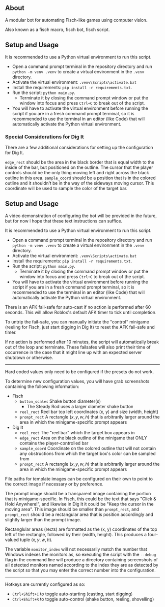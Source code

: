 ## About

A modular bot for automating Fisch-like games using computer vision.

Also known as a fisch macro, fisch bot, fisch script.

## Setup and Usage

It is recommended to use a Python virtual environment to run this script.

- Open a command prompt terminal in the repository directory and run `python -m venv .venv` to create a virtual environment in the `.venv` directory.
- Activate the virtual environment: `.venv\Scripts\activate.bat`
- Install the requirements: `pip install -r requirements.txt`.
- Run the script: `python main.py`.
  - Terminate it by closing the command prompt window or put the window into focus and press `Ctrl+C` to break out of the script.
- You will have to activate the virtual environment before running the script if you are in a fresh command prompt terminal, so it is recommended to use the terminal in an editor (like Code) that will automatically activate the Python virtual environment.

### Special Considerations for Dig It

There are a few additional considerations for setting up the configuration for Dig It.

`edge_rect` should be the area in the black border that is equal width to the inside of the bar, but positioned on the outline. The cursor that the player controls should be the only thing moving left and right across the black outline in this area.
`sample_coord` should be a position that is in the colored outline and it shouldn't be in the way of the sideways moving cursor. This coordinate will be used to sample the color of the target bar.

## Setup and Usage

A video demonstration of configuring the bot will be provided in the future, but for now I hope that these text instructions can suffice.

It is recommended to use a Python virtual environment to run this script.

- Open a command prompt terminal in the repository directory and run `python -m venv .venv` to create a virtual environment in the `.venv` directory.
- Activate the virtual environment: `.venv\Scripts\activate.bat`
- Install the requirements: `pip install -r requirements.txt`.
- Run the script: `python main.py`.
  - Terminate it by closing the command prompt window or put the window into focus and press `Ctrl+C` to break out of the script.
- You will have to activate the virtual environment before running the script if you are in a fresh command prompt terminal, so it is recommended to use the terminal in an editor (like Code) that will automatically activate the Python virtual environment.

There is an AFK fail-safe for auto-cast if no action is performed after 60 seconds. This will allow Roblox's default AFK timer to tick until completion.

To untrip the fail-safe, you can manually initiate the "control" minigame (reeling for Fisch, just start digging in Dig It) to reset the AFK fail-safe and timer.

If no action is performed after 10 minutes, the script will automatically break out of the loop and terminate. These failsafes will also print their time of occurrence in the case that it might line up with an expected server shutdown or otherwise.

---

Hard coded values only need to be configured if the presets do not work.

To determine new configuration values, you will have grab screenshots containing the following information:

- Fisch
  - `button_scales` Shake button diameter(s)
    - The Steady Rod uses a larger diameter shake button
  - `reel_rect` Reel bar top left coordinates (x, y) and size (width, height)
  - `prompt_rect` A rectangle $(x, y, w, h)$ that is arbitrarily larger around the area in which the minigame-specific prompt appears
- Dig It
  - `reel_rect` The "reel bar" which the target box appears in
  - `edge_rect` Area on the black outline of the minigame that ONLY contains the player-controlled bar
  - `sample_coord` Coordinate on the colored outline that will not contain any obstructions from which the target box's color can be sampled from
  - `prompt_rect` A rectangle $(x, y, w, h)$ that is arbitrarily larger around the area in which the minigame-specific prompt appears

File paths for template images can be configured on their own to point to the correct image if necessary or by preference.

The prompt image should be a transparent image containing the portion that is minigame-specific. In Fisch, this could be the text that says "Click & Hold Anywhere!", and likewise in Dig It it could be "Keep the cursor in the moving area". This image should be smaller than `prompt_rect`, and `prompt_rect` should be a rectangular area that is position accordingly and slightly larger than the prompt image.

Rectanglular areas (rects) are formatted as the (x, y) coordinates of the top left of the rectangle, followed by their (width, height). This produces a four-valued tuple $(x, y, w, h)$.

The variable `monitor_index` will not necessarily match the number that Windows indexes the monitors as, so executing the script with the `--debug` flag in the command line will produce a directory containing screenshots of all detected monitors named according to the index they are as detected by the script so that you may enter the correct number into the configuration.

---

Hotkeys are currently configured as so:

- `Ctrl+Shift+C` to toggle auto-starting (casting, start digging)
- `Ctrl+Shift+R` to toggle auto-control (shake button, reeling, shovelling)
